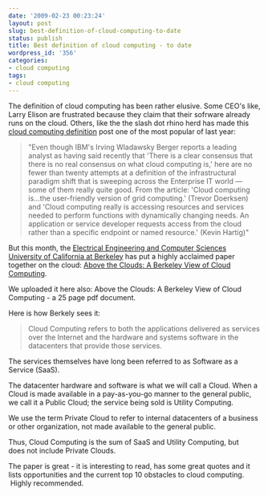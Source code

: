 ```yaml
---
date: '2009-02-23 00:23:24'
layout: post
slug: best-definition-of-cloud-computing-to-date
status: publish
title: Best definition of cloud computing - to date
wordpress_id: '356'
categories:
- cloud computing
tags:
- cloud computing
---
```


The definition of cloud computing has been rather elusive.  Some CEO's like, Larry Elison are frustrated because they claim that their sofrware already runs on the cloud.  Others, like the the slash dot rhino herd has made this [cloud computing definition](http://tech.slashdot.org/article.pl?sid=08/07/17/2117221&from=rss) post one of the most popular of last year:


> "Even though IBM's Irving Wladawsky Berger reports a leading analyst as having said recently that 'There is a clear consensus that there is no real consensus on what cloud computing is,' here are no fewer than twenty attempts at a definition of the infrastructural paradigm shift that is sweeping across the Enterprise IT world — some of them really quite good. From the article: 'Cloud computing is...the user-friendly version of grid computing.' (Trevor Doerksen) and 'Cloud computing really is accessing resources and services needed to perform functions with dynamically changing needs. An application or service developer requests access from the cloud rather than a specific endpoint or named resource.' (Kevin Hartig)"


But this month, the [Electrical Engineering and Computer Sciences University of California at Berkeley](http://www.eecs.berkeley.edu/) has put a highly acclaimed paper together on the cloud: [Above the Clouds: A Berkeley View of Cloud Computing](http://www.eecs.berkeley.edu/Pubs/TechRpts/2009/EECS-2009-28.pdf).

We uploaded it here also: Above the Clouds: A Berkeley View of Cloud Computing - a 25 page pdf document.

Here is how Berkely sees it: 


> Cloud Computing refers to both the applications delivered as services over the Internet and the hardware and systems software in the datacenters that provide those services.

The services themselves have long been referred to as Software as a Service (SaaS).

The datacenter hardware and software is what we will call a Cloud. When a Cloud is made available in a pay-as-you-go manner to the general public, we call it a Public Cloud; the service being sold is Utility Computing.

We use the term Private Cloud to refer to internal datacenters of a business or other organization, not made available to the general public.

Thus, Cloud Computing is the sum of SaaS and Utility Computing, but does not include Private Clouds.




The paper is great - it is interesting to read, has some great quotes and it lists opportunities and the current top 10 obstacles to cloud computing.  Highly recommended.
